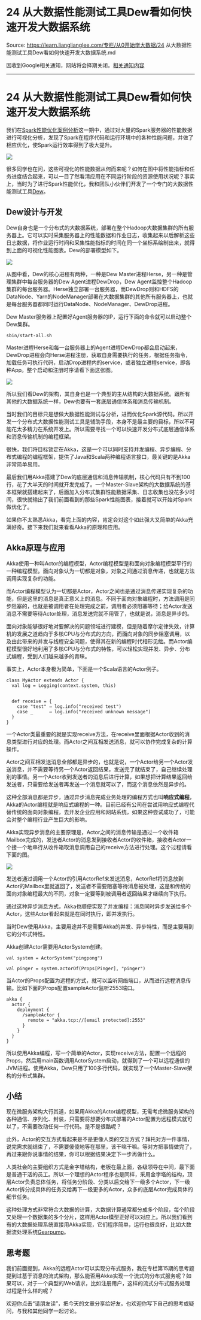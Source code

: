 # 24 从大数据性能测试工具Dew看如何快速开发大数据系统 

Source: https://learn.lianglianglee.com/专栏/从0开始学大数据/24 从大数据性能测试工具Dew看如何快速开发大数据系统.md

因收到Google相关通知，网站将会择期关闭。[相关通知内容](https://lumendatabase.org/notices/44265620)

---

# 24 从大数据性能测试工具Dew看如何快速开发大数据系统

我们在[Spark性能优化案例分析](http://time.geekbang.org/column/article/72056)这一期中，通过对大量的Spark服务器的性能数据进行可视化分析，发现了Spark在程序代码和运行环境中的各种性能问题，并做了相应优化，使Spark运行效率得到了极大提升。

![](assets/1ad9562c9e56435580cd8731e1532385.jpg)

很多同学也在问，这些可视化的性能数据从何而来呢？如何在图中将性能指标和任务进度结合起来，可以一目了然看清应用在不同运行阶段的资源使用状况呢？事实上，当时为了进行Spark性能优化，我和团队小伙伴们开发了一个专门的大数据性能测试工具[Dew](https://github.com/zhihuili/Dew)。

## Dew设计与开发

Dew自身也是一个分布式的大数据系统，部署在整个Hadoop大数据集群的所有服务器上。它可以实时采集服务器上的性能数据和作业日志，收集起来以后解析这些日志数据，将作业运行时间和采集性能指标的时间在同一个坐标系绘制出来，就得到上面的可视化性能图表。Dew的部署模型如下。

![](assets/b179fa0b1a354b4da61b679d8c3c2cb9.jpg)

从图中看，Dew的核心进程有两种，一种是Dew Master进程Herse，另一种是管理集群中每台服务器的Dew Agent进程DewDrop，Dew Agent监控整个Hadoop集群的每台服务器。Herse独立部署一台服务器，而DewDrop则和HDFS的DataNode、Yarn的NodeManager部署在大数据集群的其他所有服务器上，也就是每台服务器都同时运行DataNode、NodeManager、DewDrop进程。

Dew Master服务器上配置好Agent服务器的IP，运行下面的命令就可以启动整个Dew集群。

```
sbin/start-all.sh

```

Master进程Herse和每一台服务器上的Agent进程DewDrop都会启动起来，DewDrop进程会向Herse进程注册，获取自身需要执行的任务，根据任务指令，加载任务可执行代码，启动Drop进程内的service，或者独立进程service，即各种App。整个启动和注册时序请看下面这张图。

![](assets/18af9eee78b34bc9acc6d50dbc263d80.jpg)

所以我们看Dew的架构，其自身也是一个典型的主从结构的大数据系统。跟所有其他的大数据系统一样，Dew也要有一套底层通信体系和消息传输机制。

当时我们的目标只是想做大数据性能测试与分析，进而优化Spark源代码。所以开发一个分布式大数据性能测试工具是辅助手段，本身不是最主要的目标，所以不可能花太多精力在系统开发上。所以需要寻找一个可以快速开发分布式底层通信体系和消息传输机制的编程框架。

很快，我们将目标锁定在Akka，这是一个可以同时支持并发编程、异步编程、分布式编程的编程框架，提供了Java和Scala两种编程语言接口，最关键的是Akka非常简单易用。

最后我们用Akka搭建了Dew的底层通信和消息传输机制，核心代码只有不到100行，花了大半天的时间就开发完成了。一个Master-Slave架构的大数据系统的基本框架就搭建起来了，后面加入分布式集群性能数据采集、日志收集也没花多少时间，很快就输出了我们前面看到的那些Spark性能图表，接着就可以开始对Spark做优化了。

如果你不太熟悉Akka，看完上面的内容，肯定会对这个如此强大又简单的Akka充满好奇。接下来我们就来看看Akka的原理和应用。

## Akka原理与应用

Akka使用一种叫Actor的编程模型，Actor编程模型是和面向对象编程模型平行的一种编程模型。面向对象认为一切都是对象，对象之间通过消息传递，也就是方法调用实现复杂的功能。

而Actor编程模型认为一切都是Actor，Actor之间也是通过消息传递实现复杂的功能，但是这里的消息是真正意义上的消息。不同于面向对象编程时，方法调用是同步阻塞的，也就是被调用者在处理完成之前，调用者必须阻塞等待；给Actor发送消息不需要等待Actor处理，消息发送完就不用管了，也就是说，消息是异步的。

面向对象能够很好地对要解决的问题领域进行建模，但是随着摩尔定律失效，计算机的发展之道趋向于多核CPU与分布式的方向，而面向对象的同步阻塞调用，以及由此带来的并发与线程安全问题，使得其在新的编程时代相形见绌。而Actor编程模型很好地利用了多核CPU与分布式的特性，可以轻松实现并发、异步、分布式编程，受到人们越来越多的青睐。

事实上，Actor本身极为简单，下面是一个Scala语言的Actor例子。

```
class MyActor extends Actor {
  val log = Logging(context.system, this)


  def receive = {
    case "test" ⇒ log.info("received test")
    case _      ⇒ log.info("received unknown message")
  }
}

```

一个Actor类最重要的就是实现receive方法，在receive里面根据Actor收到的消息类型进行对应的处理。而Actor之间互相发送消息，就可以协作完成复杂的计算操作。

Actor之间互相发送消息全部都是异步的，也就是说，一个Actor给另一个Actor发送消息，并不需要等待另一个Actor返回结果，发送完了就结束了，自己继续处理别的事情。另一个Actor收到发送者的消息后进行计算，如果想把计算结果返回给发送者，只需要给发送者再发送一个消息就可以了，而这个消息依然是异步的。

这种全部消息都是异步，通过异步消息完成业务处理的编程方式也叫**响应式编程**，Akka的Actor编程就是响应式编程的一种。目前已经有公司在尝试用响应式编程代替传统的面向对象编程，去开发企业应用和网站系统，如果这种尝试成功了，可能会对整个编程行业产生巨大的影响。

Akka实现异步消息的主要原理是，Actor之间的消息传输是通过一个收件箱Mailbox完成的，发送者Actor的消息发到接收者Actor的收件箱，接收者Actor一个接一个地串行从收件箱取消息调用自己的receive方法进行处理。这个过程请看下面的图。

![](assets/54082edc58db4c28bec9e004a4271c55.jpg)

发送者通过调用一个Actor的引用ActorRef来发送消息，ActorRef将消息放到Actor的Mailbox里就返回了，发送者不需要阻塞等待消息被处理，这是和传统的面向对象编程最大的不同，对象一定要等到被调用者返回结果才继续向下执行。

通过这种异步消息方式，Akka也顺便实现了并发编程：消息同时异步发送给多个Actor，这些Actor看起来就是在同时执行，即并发执行。

当时Dew使用Akka，主要用途并不是需要Akka的并发、异步特性，而是主要用到它的分布式特性。

Akka创建Actor需要用ActorSystem创建。

```
val system = ActorSystem("pingpong")

val pinger = system.actorOf(Props[Pinger], "pinger")

```

当Actor的Props配置为远程的方式，就可以监听网络端口，从而进行远程消息传输。比如下面的Props配置sampleActor监听2553端口。

```
akka {
  actor {
    deployment {
      /sampleActor {
        remote = "akka.tcp://[email protected]:2553"
      }
    }
  }
}

```

所以使用Akka编程，写一个简单的Actor，实现receive方法，配置一个远程的Props，然后用main函数调用ActorSystem启动，就得到了一个可以远程通信的JVM进程。使用Akka，Dew只用了100多行代码，就实现了一个Master-Slave架构的分布式集群。

## 小结

现在微服务架构大行其道，如果用Akka的Actor编程模型，无需考虑微服务架构的各种通信、序列化、封装，只需要将想要分布式部署的Actor配置为远程模式就可以了，不需要改动任何一行代码。是不是很酷呢？

此外，Actor的交互方式看起来是不是更像人类的交互方式？拜托对方一件事情，说完需求就结束了，不需要傻傻地等在那里，该干嘛干嘛。等对方把事情做完了，再过来跟你说事情的结果，你可以根据结果决定下一步再做什么。

人类社会的主要组织方式是金字塔结构，老板在最上面，各级领导在中间，最下面是普通干活的员工。所以一个理想的Actor程序也是同样，采用金字塔的结构，顶层Actor负责总体任务，将任务分阶段、分类以后交给下一级多个Actor，下一级Actor拆分成具体的任务交给再下一级更多的Actor，众多的底层Actor完成具体的细节任务。

这种处理方式非常符合大数据的计算，大数据计算通常都分成多个阶段，每个阶段又处理一个数据集的多个分片，这样用Actor模型正好可以对应上。所以我们看到有的大数据处理系统直接用Akka实现，它们程序简单，运行也很良好，比如大数据流处理系统[Gearpump](http://gearpump.apache.org/overview.html)。

## 思考题

我们前面提到，Akka的远程Actor可以实现分布式服务，我在专栏第15期的思考题提到过基于消息的流式架构，那么能否用Akka实现一个流式的分布式服务呢？如果可以，对于一个典型的Web请求，比如注册用户，这样的流式分布式服务处理过程是什么样的呢？

欢迎你点击“请朋友读”，把今天的文章分享给好友。也欢迎你写下自己的思考或疑问，与我和其他同学一起讨论。